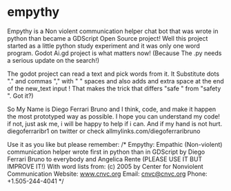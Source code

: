 # empythy
Empythy is a Non violent communication helper chat bot that was wrote in python than became a GDScript Open Source project!
Well this project started as a little python study experiment and it was only one word program.
Godot Ai.gd project is what matters now! (Because The .py needs a serious update on the search!) 

The godot project can read a text and pick words from it. It Substitute dots "." and commas "," with " " spaces 
and also adds and extra space at the end of the new_text input ! 
That makes the trick that differs "safe " from "safety ". Got it?)

So My Name is Diego Ferrari Bruno and I think, code, and make it happen the most prototyped way as possible.
I hope you can understand my code! if not, just ask me, i will be happy to help if i can. And if my hand is not hurt.
diegoferraribr1 on twitter or check
allmylinks.com/diegoferraribruno

Use it as you like but please remember:
/*
Empythy: Empathic (Non-violent) communication helper wrote first in python than in GDScript
by Diego Ferrari Bruno to everybody and Angelica Rente
(PLEASE USE IT BUT IMPROVE IT!)
With word lists from:
(c) 2005 by Center for Nonviolent Communication
Website: www.cnvc.org Email: cnvc@cnvc.org
Phone: +1.505-244-4041
*/
